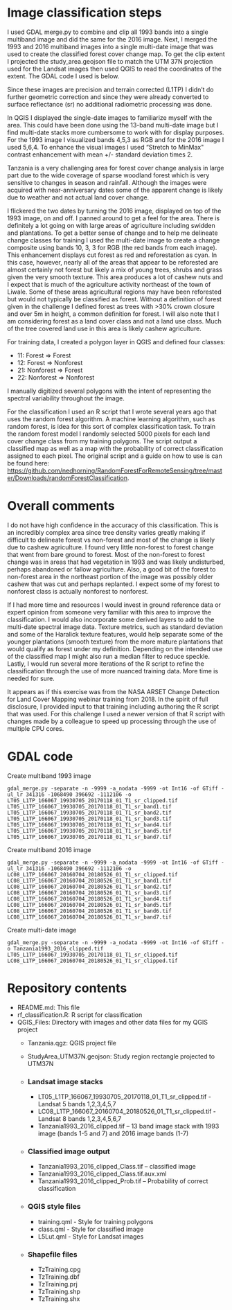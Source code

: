 # Image classification steps
I used GDAL merge.py to combine and clip all 1993 bands into a single multiband image and did the same for the 2016 image. Next, I merged the 1993 and 2016 multiband images into a single multi-date image that was used to create the classified forest cover change map. To get the clip extent I projected the study_area.geojson file to match the UTM 37N projection used for the Landsat images then used QGIS to read the coordinates of the extent. The GDAL code I used is below.

Since these images are precision and terrain corrected (L1TP) I didn’t do further geometric correction and since they were already converted to surface reflectance (sr) no additional radiometric processing was done.

In QGIS I displayed the single-date images to familiarize myself with the area. This could have been done using the 13-band multi-date image but I find multi-date stacks more cumbersome to work with for display purposes. For the 1993 image I visualized bands 4,5,3 as RGB and for the 2016 image I used 5,6,4. To enhance the visual images I used “Stretch to MinMax" contrast enhancement with mean +/- standard deviation times 2.

Tanzania is a very challenging area for forest cover change analysis in large part due to the wide coverage of sparse woodland forest which is very sensitive to changes in season and rainfall. Although the images were acquired with near-anniversary dates some of the apparent change is likely due to weather and not actual land cover change. 

I flickered the two dates by turning the 2016 image, displayed on top of the 1993 image, on and off. I panned around to get a feel for the area. There is definitely a lot going on with large areas of agriculture including swidden and plantations. To get a better sense of change and to help me delineate change classes for training I used the multi-date image to create a change composite using bands 10, 3, 3 for RGB (the red bands from each image). This enhancement displays cut forest as red and reforestation as cyan. In this case, however, nearly all of the areas that appear to be reforested are almost certainly not forest but likely a mix of young trees, shrubs and grass given the very smooth texture. This area produces a lot of cashew nuts and I expect that is much of the agriculture activity northeast of the town of Liwale. Some of these areas agricultural regions may have been reforested but would not typically be classified as forest. Without a definition of forest given in the challenge I defined forest as trees with >30% crown closure and over 5m in height, a common definition for forest. I will also note that I am considering forest as a land cover class and not a land use class. Much of the tree covered land use in this area is likely cashew agriculture. 

For training data, I created a polygon layer in QGIS and defined four classes:
* 11: Forest => Forest
* 12: Forest => Nonforest
* 21: Nonforest => Forest
* 22: Nonforest => Nonforest

I manually digitized several polygons with the intent of representing the spectral variability throughout the image. 

For the classification I used an R script that I wrote several years ago that uses the random forest algorithm. A machine learning algorithm, such as random forest, is idea for this sort of complex classification task. To train the random forest model I randomly selected 5000 pixels for each land cover change class from my training polygons. The script output a classified map as well as a map with the probability of correct classification assigned to each pixel. The original script and a guide on how to use is can be found here: https://github.com/nedhorning/RandomForestForRemoteSensing/tree/master/Downloads/randomForestClassification.

# Overall comments
I do not have high confidence in the accuracy of this classification. This is an incredibly complex area since tree density varies greatly making if difficult to delineate forest vs non-forest and most of the change is likely due to cashew agriculture. I found very little non-forest to forest change that went from bare ground to forest. Most of the non-forest to forest change was in areas that had vegetation in 1993 and was likely undisturbed, perhaps abandoned or fallow agriculture. Also, a good bit of the forest to non-forest area in the northeast portion of the image was possibly older cashew that was cut and perhaps replanted. I expect some of my forest to nonforest class is actually nonforest to nonforest.

If I had more time and resources I would invest in ground reference data or expert opinion from someone very familiar with this area to improve the classification. I would also incorporate some derived layers to add to the multi-date spectral image data. Texture metrics, such as standard deviation and some of the Haralick texture features, would help separate some of the younger plantations (smooth texture) from the more mature plantations that would qualify as forest under my definition. Depending on the intended use of the classified map I might also run a median filter to reduce speckle. Lastly, I would run several more iterations of the R script to refine the classification through the use of more nuanced training data. More time is needed for sure.
 
It appears as if this exercise was from the NASA ARSET Change Detection for Land Cover Mapping webinar training from 2018. In the spirit of full disclosure, I provided input to that training including authoring the R script that was used. For this challenge I used a newer version of that R script with changes made by a colleague to speed up processing through the use of multiple CPU cores. 

# GDAL code
Create multiband 1993 image
```
gdal_merge.py -separate -n -9999 -a_nodata -9999 -ot Int16 -of GTiff -ul_lr 341316 -1068490 396692 -1112106 -o LT05_L1TP_166067_19930705_20170118_01_T1_sr_clipped.tif LT05_L1TP_166067_19930705_20170118_01_T1_sr_band1.tif LT05_L1TP_166067_19930705_20170118_01_T1_sr_band2.tif LT05_L1TP_166067_19930705_20170118_01_T1_sr_band3.tif LT05_L1TP_166067_19930705_20170118_01_T1_sr_band4.tif LT05_L1TP_166067_19930705_20170118_01_T1_sr_band5.tif LT05_L1TP_166067_19930705_20170118_01_T1_sr_band7.tif
```

Create multiband  2016 image
```
gdal_merge.py -separate -n -9999 -a_nodata -9999 -ot Int16 -of GTiff -ul_lr 341316 -1068490 396692 -1112106 -o LC08_L1TP_166067_20160704_20180526_01_T1_sr_clipped.tif LC08_L1TP_166067_20160704_20180526_01_T1_sr_band1.tif LC08_L1TP_166067_20160704_20180526_01_T1_sr_band2.tif LC08_L1TP_166067_20160704_20180526_01_T1_sr_band3.tif LC08_L1TP_166067_20160704_20180526_01_T1_sr_band4.tif LC08_L1TP_166067_20160704_20180526_01_T1_sr_band5.tif LC08_L1TP_166067_20160704_20180526_01_T1_sr_band6.tif LC08_L1TP_166067_20160704_20180526_01_T1_sr_band7.tif
```

Create multi-date image
```
gdal_merge.py -separate -n -9999 -a_nodata -9999 -ot Int16 -of GTiff -o Tanzania1993_2016_clipped.tif LT05_L1TP_166067_19930705_20170118_01_T1_sr_clipped.tif LC08_L1TP_166067_20160704_20180526_01_T1_sr_clipped.tif
```

# Repository contents
* README.md: This file
* rf_classification.R: R script for classification
* QGIS_Files: Directory with images and other data files for my QGIS project
	* Tanzania.qgz: QGIS project file
	* StudyArea_UTM37N.geojson: Study region rectangle projected to UTM37N 

	* ### Landsat image stacks
		* LT05_L1TP_166067_19930705_20170118_01_T1_sr_clipped.tif - Landsat 5 bands 1,2,3,4,5,7
		* LC08_L1TP_166067_20160704_20180526_01_T1_sr_clipped.tif -  Landsat 8 bands 1,2,3,4,5,6,7
		* Tanzania1993_2016_clipped.tif – 13 band image stack with 1993 image (bands 1-5 and 7) and 2016 image bands (1-7)

	* ### Classified image output
		* Tanzania1993_2016_clipped_Class.tif – classified image
		* Tanzania1993_2016_clipped_Class.tif.aux.xml
		* Tanzania1993_2016_clipped_Prob.tif – Probability of correct classification

	* ### QGIS style files
		* training.qml - Style for training polygons
		* class.qml - Style for classified image
		* L5Lut.qml - Style for Landsat images

	* ### Shapefile files
		* TzTraining.cpg
		* TzTraining.dbf
		* TzTraining.prj
		* TzTraining.shp
		* TzTraining.shx
